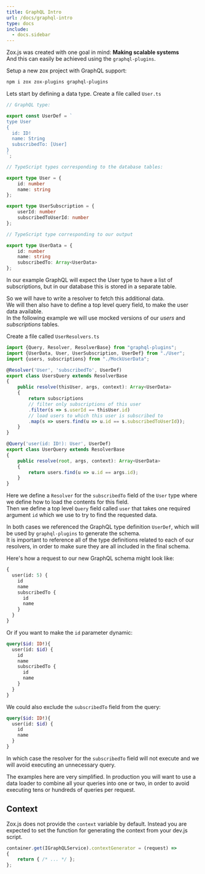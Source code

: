 ```yaml
---
title: GraphQL Intro
url: /docs/graphql-intro
type: docs
include:
  - docs.sidebar
---
```


Zox.js was created with one goal in mind: **Making scalable systems**  
And this can easily be achieved using the `graphql-plugins`.

Setup a new zox project with GraphQL support:

```bash
npm i zox zox-plugins graphql-plugins
```

Lets start by defining a data type. Create a file called `User.ts`

```typescript
// GraphQL type:

export const UserDef = `
type User
{
  id: ID!
  name: String
  subscribedTo: [User]
}
`;

// TypeScript types corresponding to the database tables:

export type User = {
    id: number
    name: string
};

export type UserSubscription = {
    userId: number
    subscribedToUserId: number
};

// TypeScript type corresponding to our output

export type UserData = {
    id: number
    name: string
    subscribedTo: Array<UserData>
};
```

In our example GraphQL will expect the User type to have a list of subscriptions,
but in our database this is stored in a separate table.

So we will have to write a resolver to fetch this additional data.  
We will then also have to define a top level query field, to make the user data available.  
In the following example we will use mocked versions of our _users_ and _subscriptions_ tables.

Create a file called `UserResolvers.ts`

```typescript
import {Query, Resolver, ResolverBase} from "graphql-plugins";
import {UserData, User, UserSubscription, UserDef} from "./User";
import {users, subscriptions} from "./MockUserData";

@Resolver('User', 'subscribedTo', UserDef)
export class UsersQuery extends ResolverBase
{
    public resolve(thisUser, args, context): Array<UserData>
    {
        return subscriptions
        // filter only subscriptions of this user
        .filter(s => s.userId == thisUser.id)
        // load users to which this user is subscribed to
        .map(s => users.find(u => u.id == s.subscribedToUserId));
    }
}

@Query('user(id: ID!): User', UserDef)
export class UserQuery extends ResolverBase
{
    public resolve(root, args, context): Array<UserData>
    {
        return users.find(u => u.id == args.id);
    }
}
```

Here we define a `Resolver` for the `subscribedTo` field of the `User` type
where we define how to load the contents for this field.  
Then we define a top level `Query` field called `user`
that takes one required argument `id`
which we use to try to find the requested data.

In both cases we referenced the GraphQL type definition `UserDef`,
which will be used by `graphql-plugins` to generate the schema.  
It is important to reference all of the type definitions
related to each of our resolvers,
in order to make sure they are all included in the final schema.

Here's how a request to our new GraphQL schema might look like:

```graphql
{
  user(id: 5) {
    id
    name
    subscribedTo {
      id
      name
    }
  }
}
```

Or if you want to make the `id` parameter dynamic:

```graphql
query($id: ID!){
  user(id: $id) {
    id
    name
    subscribedTo {
      id
      name
    }
  }
}
```

We could also exclude the `subscribedTo` field from the query:

```graphql
query($id: ID!){
  user(id: $id) {
    id
    name
  }
}
```

In which case the resolver for the `subscribedTo` field will not execute
and we will avoid executing an unnecessary query.

The examples here are very simplified.
In production you will want to use a data loader
to combine all your queries into one or two,
in order to avoid executing tens or hundreds of queries per request.

## Context

Zox.js does not provide the `context` variable by default.
Instead you are expected to set the function for generating the context from your dev.js script.

```js
container.get(IGraphQLService).contextGenerator = (request) =>
{
    return { /* ... */ };
};
```
